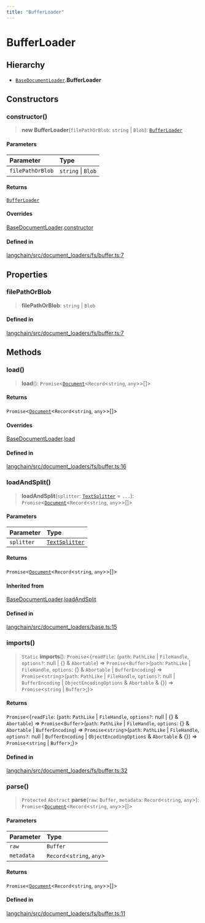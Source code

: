 ```yaml
---
title: "BufferLoader"
---
```


# BufferLoader

## Hierarchy

- [`BaseDocumentLoader`](../../document_loaders_base/classes/BaseDocumentLoader.md).**BufferLoader**

## Constructors

### constructor()

> **new BufferLoader**(`filePathOrBlob`: `string` \| `Blob`): [`BufferLoader`](BufferLoader.md)

#### Parameters

| Parameter        | Type               |
| :--------------- | :----------------- |
| `filePathOrBlob` | `string` \| `Blob` |

#### Returns

[`BufferLoader`](BufferLoader.md)

#### Overrides

[BaseDocumentLoader](../../document_loaders_base/classes/BaseDocumentLoader.md).[constructor](../../document_loaders_base/classes/BaseDocumentLoader.md#constructor)

#### Defined in

[langchain/src/document_loaders/fs/buffer.ts:7](https://github.com/hwchase17/langchainjs/blob/ddf2996/langchain/src/document_loaders/fs/buffer.ts#L7)

## Properties

### filePathOrBlob

> **filePathOrBlob**: `string` \| `Blob`

#### Defined in

[langchain/src/document_loaders/fs/buffer.ts:7](https://github.com/hwchase17/langchainjs/blob/ddf2996/langchain/src/document_loaders/fs/buffer.ts#L7)

## Methods

### load()

> **load**(): `Promise`<[`Document`](../../document/classes/Document.md)<`Record`<`string`, `any`\>\>[]\>

#### Returns

`Promise`<[`Document`](../../document/classes/Document.md)<`Record`<`string`, `any`\>\>[]\>

#### Overrides

[BaseDocumentLoader](../../document_loaders_base/classes/BaseDocumentLoader.md).[load](../../document_loaders_base/classes/BaseDocumentLoader.md#load)

#### Defined in

[langchain/src/document_loaders/fs/buffer.ts:16](https://github.com/hwchase17/langchainjs/blob/ddf2996/langchain/src/document_loaders/fs/buffer.ts#L16)

### loadAndSplit()

> **loadAndSplit**(`splitter`: [`TextSplitter`](../../text_splitter/classes/TextSplitter.md) = `...`): `Promise`<[`Document`](../../document/classes/Document.md)<`Record`<`string`, `any`\>\>[]\>

#### Parameters

| Parameter  | Type                                                          |
| :--------- | :------------------------------------------------------------ |
| `splitter` | [`TextSplitter`](../../text_splitter/classes/TextSplitter.md) |

#### Returns

`Promise`<[`Document`](../../document/classes/Document.md)<`Record`<`string`, `any`\>\>[]\>

#### Inherited from

[BaseDocumentLoader](../../document_loaders_base/classes/BaseDocumentLoader.md).[loadAndSplit](../../document_loaders_base/classes/BaseDocumentLoader.md#loadandsplit)

#### Defined in

[langchain/src/document_loaders/base.ts:15](https://github.com/hwchase17/langchainjs/blob/ddf2996/langchain/src/document_loaders/base.ts#L15)

### imports()

> `Static` **imports**(): `Promise`<\{`readFile`: (`path`: `PathLike` \| `FileHandle`, `options?`: null \| \{} & `Abortable`) => `Promise`<`Buffer`\>(`path`: `PathLike` \| `FileHandle`, `options`: \{} & `Abortable` \| `BufferEncoding`) => `Promise`<`string`\>(`path`: `PathLike` \| `FileHandle`, `options?`: null \| `BufferEncoding` \| `ObjectEncodingOptions` & `Abortable` & \{}) => `Promise`<`string` \| `Buffer`\>;}\>

#### Returns

`Promise`<\{`readFile`: (`path`: `PathLike` \| `FileHandle`, `options?`: null \| \{} & `Abortable`) => `Promise`<`Buffer`\>(`path`: `PathLike` \| `FileHandle`, `options`: \{} & `Abortable` \| `BufferEncoding`) => `Promise`<`string`\>(`path`: `PathLike` \| `FileHandle`, `options?`: null \| `BufferEncoding` \| `ObjectEncodingOptions` & `Abortable` & \{}) => `Promise`<`string` \| `Buffer`\>;}\>

#### Defined in

[langchain/src/document_loaders/fs/buffer.ts:32](https://github.com/hwchase17/langchainjs/blob/ddf2996/langchain/src/document_loaders/fs/buffer.ts#L32)

### parse()

> `Protected` `Abstract` **parse**(`raw`: `Buffer`, `metadata`: `Record`<`string`, `any`\>): `Promise`<[`Document`](../../document/classes/Document.md)<`Record`<`string`, `any`\>\>[]\>

#### Parameters

| Parameter  | Type                        |
| :--------- | :-------------------------- |
| `raw`      | `Buffer`                    |
| `metadata` | `Record`<`string`, `any`\> |

#### Returns

`Promise`<[`Document`](../../document/classes/Document.md)<`Record`<`string`, `any`\>\>[]\>

#### Defined in

[langchain/src/document_loaders/fs/buffer.ts:11](https://github.com/hwchase17/langchainjs/blob/ddf2996/langchain/src/document_loaders/fs/buffer.ts#L11)
